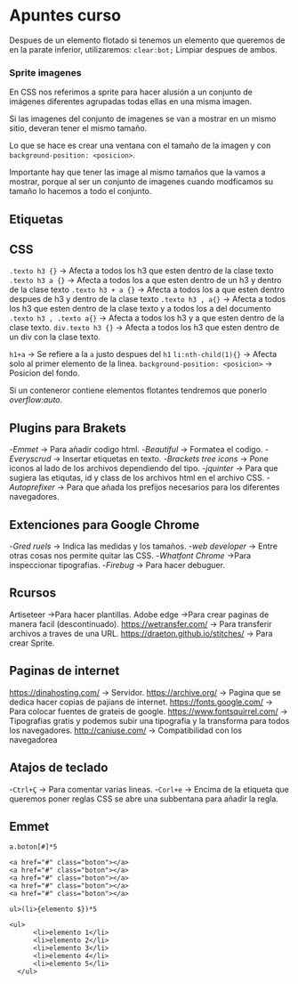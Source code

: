 # Apuntes curso

Despues de un elemento flotado si tenemos un elemento que queremos de en la parate inferior, utilizaremos:
`clear:bot;` Limpiar despues de ambos.

### Sprite imagenes
En CSS nos referimos a sprite para hacer alusión a un conjunto de imágenes diferentes agrupadas todas ellas en una misma imagen.

Si las imagenes del conjunto de imagenes se van a mostrar en un mismo sitio, deveran tener el mismo tamaño.

Lo que se hace es crear una ventana con el tamaño de la imagen y con `background-position: <posicion>`.

Importante hay que tener las image al mismo tamaños que la vamos a mostrar, porque al ser un conjunto de imagenes cuando modficamos su tamaño lo hacemos a todo el conjunto.

## Etiquetas

<!-- @[que est esto](http:www.google.es) -->
<!-- [^]al final -->

## CSS
`.texto h3 {}` -> Afecta a todos los h3 que esten dentro de la clase texto
`.texto h3 a {}` -> Afecta a todos los a que esten dentro de un h3 y dentro de la clase texto
`.texto h3 + a {}` -> Afecta a todos los a que esten dentro despues de h3 y dentro de la clase texto
`.texto h3 , a{}` -> Afecta a todos los h3 que esten dentro de la clase texto y a todos los a del documento
`.texto h3 , .texto a{}` -> Afecta a todos los h3 y a que esten dentro de la clase texto.
`div.texto h3 {}` -> Afecta a todos los h3 que esten dentro de un div con la clase texto.







`h1+a` -> Se refiere a la `a` justo despues del `h1`
`li:nth-child(1){}` -> Afecta solo al primer elemento de la linea.
`background-position: <posicion>` -> Posicion del fondo.

Si un conteneror contiene elementos flotantes tendremos que ponerlo *overflow:auto*.

## Plugins para Brakets
-*Emmet* -> Para añadir codigo html.
-*Beautiful* -> Formatea el codigo.
-*Everyscrud* -> Insertar etiquetas en texto.
-*Brackets tree icons* -> Pone iconos al lado de los archivos dependiendo del tipo.
-*jquinter* -> Para que sugiera las etiqutas, id y class de los archivos html en el archivo CSS.
-*Autoprefixer* -> Para que añada los prefijos necesarios para los diferentes navegadores.

## Extenciones para Google Chrome
-*Gred ruels* -> Indica las medidas y los tamaños.
-*web developer* -> Entre otras cosas nos permite quitar las CSS.
-*Whatfont Chrome* ->Para inspeccionar tipografias.
-*Firebug* -> Para hacer debuguer.

## Rcursos
Artiseteer ->Para hacer plantillas.
Adobe edge ->Para crear paginas de manera facil (descontinuado).
<https://wetransfer.com/> -> Para transferir archivos a traves de una URL.
<https://draeton.github.io/stitches/> -> Para crear Sprite.

## Paginas de internet
<https://dinahosting.com/> -> Servidor.
<https://archive.org/> -> Pagina que se dedica hacer copias de pajians de internet.
<https://fonts.google.com/> -> Para colocar fuentes de grateis de google.
<https://www.fontsquirrel.com/> -> Tipografias gratis y podemos subir una tipografia y la transforma para todos los navegadores.
<http://caniuse.com/> -> Compatibilidad con los navegadorea



## Atajos de teclado
-`Ctrl+Ç` -> Para comentar varias lineas.
-`Corl+e` -> Encima de la etiqueta que queremos poner reglas CSS se abre una subbentana para añadir la regla.

## Emmet

`a.boton[#]*5`
~~~
<a href="#" class="boton"></a>
<a href="#" class="boton"></a>
<a href="#" class="boton"></a>
<a href="#" class="boton"></a>
<a href="#" class="boton"></a>
~~~


`ul>(li>{elemento $})*5`
~~~
<ul>
      <li>elemento 1</li>
      <li>elemento 2</li>
      <li>elemento 3</li>
      <li>elemento 4</li>
      <li>elemento 5</li>
  </ul>
~~~
